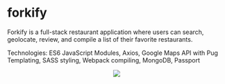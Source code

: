 # forkify

Forkify is a full-stack restaurant application where users can search, geolocate, review, and compile a list of their favorite restaurants.

Technologies: ES6 JavaScript Modules, Axios, Google Maps API with Pug Templating, SASS styling, Webpack compiling, MongoDB, Passport 


<p align="center">
  <img width="max" height="max" src="'https://s15.postimg.cc/68hs6eerf/forkify.png">
</p>

